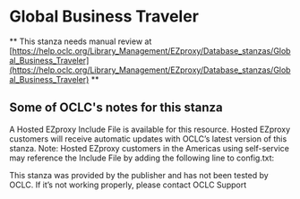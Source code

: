 # Global Business Traveler
** This stanza needs manual review at [https://help.oclc.org/Library_Management/EZproxy/Database_stanzas/Global_Business_Traveler](https://help.oclc.org/Library_Management/EZproxy/Database_stanzas/Global_Business_Traveler) **

## Some of OCLC's notes for this stanza

A Hosted EZproxy Include File is available for this resource. Hosted EZproxy customers will receive automatic updates with OCLC&rsquo;s latest version of this stanza. Note: Hosted EZproxy customers in the Americas using self-service may reference the Include File by adding the following line to config.txt:

This stanza was provided by the publisher and has not been tested by OCLC. If it&rsquo;s not working properly, please contact OCLC Support

&nbsp;
